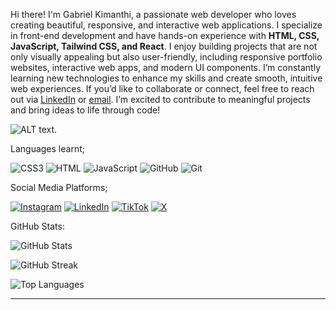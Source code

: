 Hi there! I'm Gabriel Kimanthi, a passionate web developer who loves creating beautiful, responsive, and interactive web applications. I specialize in front-end development and have hands-on experience with **HTML, CSS, JavaScript, Tailwind CSS, and React**. I enjoy building projects that are not only visually appealing but also user-friendly, including responsive portfolio websites, interactive web apps, and modern UI components. I’m constantly learning new technologies to enhance my skills and create smooth, intuitive web experiences. If you’d like to collaborate or connect, feel free to reach out via [LinkedIn](https://www.linkedin.com/in/your-linkedin/) or [email](mailto:your.email@example.com). I’m excited to contribute to meaningful projects and bring ideas to life through code!


  ![ALT text](https://github.com/Gabriel-project39/Gabriel-project39/blob/main/Screenshot%202024-11-20%20at%2007-36-48%20Setting%20Up%20a%20Web%20Developer%20Work%20Environment%20Terminal%20Zsh%20and%20TMUX%20%C2%B7%20Web%20UI%20Engineer%20from%20Hamburg%20Germany.png).

<!---
Gabriel-project39/Gabriel-project39 is a ✨ special ✨ repository because its `README.md` (this file) appears on your GitHub profile.
You can click the Preview link to take a look at your changes.
--->
Languages learnt;

![CSS3](https://img.shields.io/badge/css-%3231572B6.svg?style=for-the-badge&logo=css3&logoColor=white) ![HTML](https://img.shields.io/badge/html-%23E34F26.svg?style=for-the-badge&logo=html&logoColor=white) ![JavaScript](https://img.shields.io/badge/javascript-%23323330.svg?style=for-the-badge&logo=javascript&logoColor=%23F7DF1E) ![GitHub](https://img.shields.io/badge/github-%23121011.svg?style=for-the-badge&logo=github&logoColor=white) ![Git](https://img.shields.io/badge/git-%23F05033.svg?style=for-the-badge&logo=git&logoColor=white)

Social Media Platforms;


[![Instagram](https://img.shields.io/badge/Instagram-%23E4405F.svg?logo=Instagram&logoColor=white)](https://instagram.com/gab) [![LinkedIn](https://img.shields.io/badge/LinkedIn-%230077B5.svg?logo=linkedin&logoColor=white)](https://linkedin.com/in/gab) [![TikTok](https://img.shields.io/badge/TikTok-%23000000.svg?logo=TikTok&logoColor=white)](https://tiktok.com/@gab) [![X](https://img.shields.io/badge/X-black.svg?logo=X&logoColor=white)](https://x.com/gab) 

 GitHub Stats:

![GitHub Stats](https://github-readme-stats.vercel.app/api?username=Gabriel-project39&show_icons=true&theme=radical)

![GitHub Streak](https://streak-stats.demolab.com/?user=Gabriel-project39&theme=radical)

<!-- GitHub Top Languages -->
![Top Languages](https://github-readme-stats.vercel.app/api/top-langs/?username=Gabriel-project39&layout=compact&theme=radical)

---



